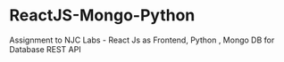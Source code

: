 # ReactJS-Mongo-Python
Assignment to NJC Labs - React Js as Frontend, Python , Mongo DB for Database REST API
